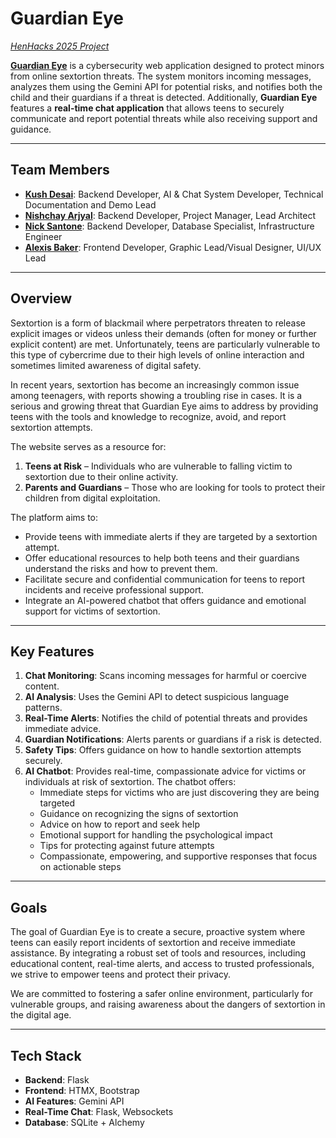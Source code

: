 # Guardian Eye
[_HenHacks 2025 Project_](https://devpost.com/software/guardian-eye)

[**Guardian Eye**](https://guardian-eye.onrender.com/) is a cybersecurity web application designed to protect minors from online sextortion threats. The system monitors incoming messages, analyzes them using the Gemini API for potential risks, and notifies both the child and their guardians if a threat is detected. Additionally, **Guardian Eye** features a **real-time chat application** that allows teens to securely communicate and report potential threats while also receiving support and guidance.

---

## Team Members

- **[Kush Desai](https://www.linkedin.com/in/kushdd/)**: Backend Developer, AI & Chat System Developer, Technical Documentation and Demo Lead
- **[Nishchay Arjyal](https://www.linkedin.com/in/nishchay-arjyal-0a8064284/)**: Backend Developer, Project Manager, Lead Architect 
- **[Nick Santone](https://www.linkedin.com/in/nicholas-santone-31b7a3293/)**: Backend Developer, Database Specialist, Infrastructure Engineer
- **[Alexis Baker](https://www.linkedin.com/in/alexis-baker-impact/)**: Frontend Developer, Graphic Lead/Visual Designer, UI/UX Lead

---

## Overview
Sextortion is a form of blackmail where perpetrators threaten to release explicit images or videos unless their demands (often for money or further explicit content) are met. Unfortunately, teens are particularly vulnerable to this type of cybercrime due to their high levels of online interaction and sometimes limited awareness of digital safety.

In recent years, sextortion has become an increasingly common issue among teenagers, with reports showing a troubling rise in cases. It is a serious and growing threat that Guardian Eye aims to address by providing teens with the tools and knowledge to recognize, avoid, and report sextortion attempts.

The website serves as a resource for:

1. **Teens at Risk** – Individuals who are vulnerable to falling victim to sextortion due to their online activity.
2. **Parents and Guardians** – Those who are looking for tools to protect their children from digital exploitation.

The platform aims to:

- Provide teens with immediate alerts if they are targeted by a sextortion attempt.
- Offer educational resources to help both teens and their guardians understand the risks and how to prevent them.
- Facilitate secure and confidential communication for teens to report incidents and receive professional support.
- Integrate an AI-powered chatbot that offers guidance and emotional support for victims of sextortion.

---

## Key Features
1. **Chat Monitoring**: Scans incoming messages for harmful or coercive content.
2. **AI Analysis**: Uses the Gemini API to detect suspicious language patterns.
3. **Real-Time Alerts**: Notifies the child of potential threats and provides immediate advice.
4. **Guardian Notifications**: Alerts parents or guardians if a risk is detected.
5. **Safety Tips**: Offers guidance on how to handle sextortion attempts securely.
6. **AI Chatbot**: Provides real-time, compassionate advice for victims or individuals at risk of sextortion. The chatbot offers:
   - Immediate steps for victims who are just discovering they are being targeted
   - Guidance on recognizing the signs of sextortion
   - Advice on how to report and seek help
   - Emotional support for handling the psychological impact
   - Tips for protecting against future attempts
   - Compassionate, empowering, and supportive responses that focus on actionable steps

---

## Goals
The goal of Guardian Eye is to create a secure, proactive system where teens can easily report incidents of sextortion and receive immediate assistance. By integrating a robust set of tools and resources, including educational content, real-time alerts, and access to trusted professionals, we strive to empower teens and protect their privacy.

We are committed to fostering a safer online environment, particularly for vulnerable groups, and raising awareness about the dangers of sextortion in the digital age.

---

## Tech Stack

- **Backend**: Flask
- **Frontend**: HTMX, Bootstrap
- **AI Features**: Gemini API
- **Real-Time Chat**: Flask, Websockets
- **Database**: SQLite + Alchemy 

